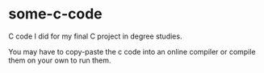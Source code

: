 # some-c-code
C code I did for my final C project in degree studies.

You may have to copy-paste the c code into an online compiler or compile them on your own to run them.
